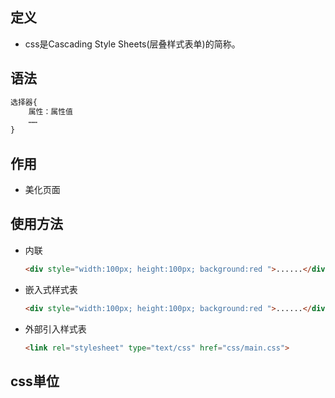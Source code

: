 ## 定义
- css是Cascading Style Sheets(层叠样式表单)的简称。
## 语法

```css
选择器{
    属性：属性值
    ……
}
```
## 作用
- 美化页面
## 使用方法
- 内联
    ```html
  <div style="width:100px; height:100px; background:red ">......</div>
    ```
- 嵌入式样式表
    ```html
    <div style="width:100px; height:100px; background:red ">......</div>
    ```
- 外部引入样式表
    ```html
    <link rel="stylesheet" type="text/css" href="css/main.css">
    ```

## css単位
